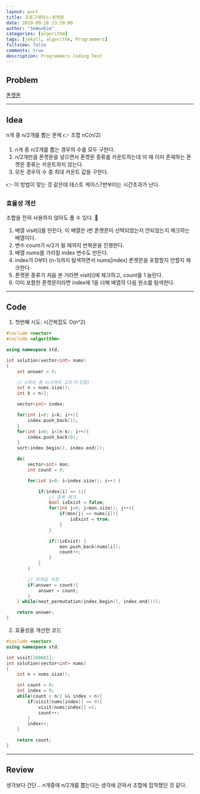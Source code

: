 ```yaml
---
layout: post
title: 프로그래머스:폰켓몬
date: 2019-09-18 23:59:00
author: "SeWonKim"
categories: [algorithm]
tags: [jekyll, algorithm, Programmers]
fullview: false
comments: true
description: Programmers Coding Test
---
```


## Problem

[폰켓몬](https://programmers.co.kr/learn/courses/30/lessons/1845)

---

## Idea

n개 중 n/2개를 뽑는 문제 👉 조합 nC(n/2)

1. n개 중 n/2개를 뽑는 경우의 수를 모두 구한다.
2. n/2개만큼 폰켓몬을 넣으면서 폰켓몬 종류를 카운트하는데 이 때 이미 존재하는 폰켓몬 종류는 카운트하지 않는다.
3. 모든 경우의 수 중 최대 카운트 값을 구한다.

👉 이 방법이 맞는 것 같은데 테스트 케이스7번부터는 시간초과가 난다.

### 효율성 개선

조합을 전혀 사용하지 않아도 풀 수 있다. 😬

1. 배열 visit[i]를 만든다. 이 배열은 i번 폰켓몬이 선택되었는지 안되었는지 체크하는 배열이다.
2. 변수 count가 n/2가 될 때까지 반복문을 진행한다.
3. 배열 nums를 가리킬 index 변수도 만든다.
4. index가 0부터 (n-1)까지 탐색하면서 nums[index] 폰켓몬을 포함할지 안할지 체크한다.
5. 폰켓몬 종류가 처음 본 거라면 visit[i]에 체크하고, count를 1 늘린다.
6. 이미 포함한 폰켓몬이라면 index에 1을 더해 배열의 다음 원소를 탐색한다.

---

## Code

1. 첫번째 시도: 시간복잡도 O(n^2)

```cpp
#include <vector>
#include <algorithm>

using namespace std;

int solution(vector<int> nums)
{
	int answer = 0;

    // n마리 중 n/2마리 고르기(조합)
    int n = nums.size();
    int k = n/2;

    vector<int> index;

    for(int i=0; i<k; i++){
        index.push_back(1);
    }
    for(int i=0; i<(n-k); i++){
        index.push_back(0);
    }
    sort(index.begin(), index.end());

    do{
        vector<int> mon;
        int count = 0;

        for(int i=0; i<index.size(); i++) {

            if(index[i] == 1){
                // 중복 제거
                bool isExist = false;
                for(int j=0; j<mon.size(); j++){
                    if(mon[j] == nums[i]){
                        isExist = true;
                    }
                }

                if(!isExist) {
                    mon.push_back(nums[i]);
                    count++;
                }
            }
        }

        // 최댓값 저장
        if(answer < count){
            answer = count;
        }
    } while(next_permutation(index.begin(), index.end()));

	return answer;
}
```

2. 효율성을 개선한 코드

```cpp
#include <vector>
using namespace std;

int visit[200001];
int solution(vector<int> nums)
{
    int n = nums.size();

    int count = 0;
    int index = 0;
    while(count < n/2 && index < n){
        if(visit[nums[index]] == 0){
            visit[nums[index]] =1;
            count++;
        }
        index++;
    }

	return count;
}
```

---

## Review

생각보다 간단...
n개중에 n/2개를 뽑는다는 생각에 갇혀서 조합에 집착했던 것 같다.
